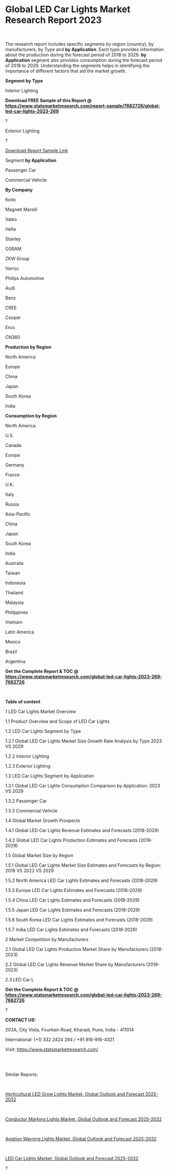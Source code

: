 <h1>Global LED Car Lights Market Research Report 2023</h1><br/><p>The research report includes specific segments by region (country), by manufacturers, by Type and <strong>by Application</strong>. Each type provides information about the production during the forecast period of 2018 to 2029. <strong>by Application</strong> segment also provides consumption during the forecast period of 2018 to 2029. Understanding the segments helps in identifying the importance of different factors that aid the market growth.</p>
 
 
 
 <p><strong>Segment by Type</strong></p>
 
 
 
 <p>Interior Lighting</p>
 
 
 
 <div><b>Download FREE Sample of this Report @ <a href="https://www.statsmarketresearch.com/download-free-sample/7682726/global-led-car-lights-2023-269">https://www.statsmarketresearch.com/report-sample/7682726/global-led-car-lights-2023-269</a></b></div>
 
 
 
 <p>? </p>
 
 
 
 <p>Exterior Lighting</p>
 
 
 
 <p>? </p>
 
 
 
 <p><a href="https://www.statsmarketresearch.com/download-free-sample/7682726/global-led-car-lights-2023-269">Download Report Sample Link</a></p>
 
 
 
 <p>Segment <strong>by Application</strong></p>
 
 
 
 <p>Passenger Car</p>
 
 
 
 <p>Commercial Vehicle</p>
 
 
 
 <p><strong>By Company</strong></p>
 
 
 
 <p>Koito</p>
 
 
 
 <p>Magneti Marelli</p>
 
 
 
 <p>Valeo</p>
 
 
 
 <p>Hella</p>
 
 
 
 <p>Stanley</p>
 
 
 
 <p>OSRAM</p>
 
 
 
 <p>ZKW Group</p>
 
 
 
 <p>Varroc</p>
 
 
 
 <p>Philips Automotive</p>
 
 
 
 <p>Audi</p>
 
 
 
 <p>Benz</p>
 
 
 
 <p>CREE</p>
 
 
 
 <p>Cooper</p>
 
 
 
 <p>Erco</p>
 
 
 
 <p>CN360</p>
 
 
 
 <p><strong>Production by Region</strong></p>
 
 
 
 <p>North America</p>
 
 
 
 <p>Europe</p>
 
 
 
 <p>China</p>
 
 
 
 <p>Japan</p>
 
 
 
 <p>South Korea</p>
 
 
 
 <p>India</p>
 
 
 
 <p><strong>Consumption by Region</strong></p>
 
 
 
 <p>North America</p>
 
 
 
 <p>U.S.</p>
 
 
 
 <p>Canada</p>
 
 
 
 <p>Europe</p>
 
 
 
 <p>Germany</p>
 
 
 
 <p>France</p>
 
 
 
 <p>U.K.</p>
 
 
 
 <p>Italy</p>
 
 
 
 <p>Russia</p>
 
 
 
 <p>Asia-Pacific</p>
 
 
 
 <p>China</p>
 
 
 
 <p>Japan</p>
 
 
 
 <p>South Korea</p>
 
 
 
 <p>India</p>
 
 
 
 <p>Australia</p>
 
 
 
 <p>Taiwan</p>
 
 
 
 <p>Indonesia</p>
 
 
 
 <p>Thailand</p>
 
 
 
 <p>Malaysia</p>
 
 
 
 <p>Philippines</p>
 
 
 
 <p>Vietnam</p>
 
 
 
 <p>Latin America</p>
 
 
 
 <p>Mexico</p>
 
 
 
 <p>Brazil</p>
 
 
 
 <p>Argentina</p>
 
 
 
 <div><b>Get the Complete Report & TOC @ <a href="https://www.statsmarketresearch.com/global-led-car-lights-2023-269-7682726">https://www.statsmarketresearch.com/global-led-car-lights-2023-269-7682726</a></b></div>
 
 
 
 <p><br />
 
 <b>Table of content</b></p>
 
 
 
 <p>1 LED Car Lights Market Overview<br />
 
 1.1 Product Overview and Scope of LED Car Lights<br />
 
 1.2 LED Car Lights Segment by Type<br />
 
 1.2.1 Global LED Car Lights Market Size Growth Rate Analysis by Type 2023 VS 2029<br />
 
 1.2.2 Interior Lighting<br />
 
 1.2.3 Exterior Lighting<br />
 
 1.3 LED Car Lights Segment by Application<br />
 
 1.3.1 Global LED Car Lights Consumption Comparison by Application: 2023 VS 2029<br />
 
 1.3.2 Passenger Car<br />
 
 1.3.3 Commercial Vehicle<br />
 
 1.4 Global Market Growth Prospects<br />
 
 1.4.1 Global LED Car Lights Revenue Estimates and Forecasts (2018-2029)<br />
 
 1.4.2 Global LED Car Lights Production Estimates and Forecasts (2018-2029)<br />
 
 1.5 Global Market Size by Region<br />
 
 1.5.1 Global LED Car Lights Market Size Estimates and Forecasts by Region: 2018 VS 2022 VS 2029<br />
 
 1.5.2 North America LED Car Lights Estimates and Forecasts (2018-2029)<br />
 
 1.5.3 Europe LED Car Lights Estimates and Forecasts (2018-2029)<br />
 
 1.5.4 China LED Car Lights Estimates and Forecasts (2018-2029)<br />
 
 1.5.5 Japan LED Car Lights Estimates and Forecasts (2018-2029)<br />
 
 1.5.6 South Korea LED Car Lights Estimates and Forecasts (2018-2029)<br />
 
 1.5.7 India LED Car Lights Estimates and Forecasts (2018-2029)<br />
 
 2 Market Competition by Manufacturers<br />
 
 2.1 Global LED Car Lights Production Market Share by Manufacturers (2018-2023)<br />
 
 2.2 Global LED Car Lights Revenue Market Share by Manufacturers (2018-2023)<br />
 
 2.3 LED Car L</p>
 
 
 
 <div><b>Get the Complete Report & TOC @ <a href="https://www.statsmarketresearch.com/global-led-car-lights-2023-269-7682726">https://www.statsmarketresearch.com/global-led-car-lights-2023-269-7682726</a></b></div>
 
 
 
 <p>? </p>
 
 
 
 <p><b>CONTACT US:</b><br />
 
 203A, City Vista, Fountain Road, Kharadi, Pune, India - 411014<br />
 
 International: (+1) 332 2424 294 / +91 916-916-4321<br />
 
 Visit: <a href="https://www.statsmarketresearch.com/">https://www.statsmarketresearch.com/</a><br />
 
 <br />
 
 <br />
 
 Similar Reports:<br />
 
 <br />
 
 <a href="https://www.statsmarketresearch.com/global-horticultural-led-grow-lights-forecast-2025-2032-389-8037360">Horticultural LED Grow Lights Market, Global Outlook and Forecast 2025-2032</a><br />
 
 <br />
 
 <a href="https://www.statsmarketresearch.com/global-conductor-marking-lights-forecast-2023-2030-960-7795503">Conductor Marking Lights Market, Global Outlook and Forecast 2025-2032</a><br />
 
 <br />
 
 <a href="https://www.statsmarketresearch.com/global-aviation-warning-lights-forecast-2025-2032-858-8036188">Aviation Warning Lights Market, Global Outlook and Forecast 2025-2032</a><br />
 
 <br />
 
 <a href="https://www.statsmarketresearch.com/global-led-car-lights-forecast-2025-2032-29-8033013">LED Car Lights Market, Global Outlook and Forecast 2025-2032</a><br />
 
 ? </p>